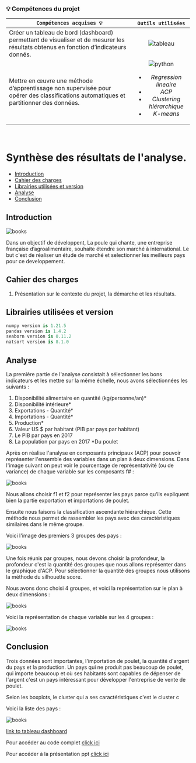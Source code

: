 
### 💡 **Compétences du projet**


| <div align="center">` Compétences acquises 💡 ` | ` Outils utilisées `
| :--- | :---: |
| Créer un tableau de bord (dashboard) permettant de visualiser et de mesurer les résultats obtenus en fonction d’indicateurs donnés. |![tableau](https://img.icons8.com/color/28/null/tableau-software.png) |
| Mettre en œuvre une méthode d’apprentissage non supervisée pour opérer des classifications automatiques et partitionner des données.  |![python](https://img.icons8.com/color/28/null/python--v1.png)<br><ul><li>*Regression lineaire*</li><li>*ACP*</li><li>*Clustering hiérarchique*</li><li>*K-means*</li></ul> |

<br>

# Synthèse des résultats de l'analyse.

- [Introduction](#introduction)
- [Cahier des charges](#cahier-des-charges)
- [Librairies utilisées et version](#librairies-utilisées-et-version)
- [Analyse](#analyse)
- [Conclusion](#conclusion)


## Introduction

![books](https://github.com/ocon-ene/openclassrooms-Data-Analyst/blob/main/images/p8logo.PNG)

Dans un objectif de développent, La poule qui chante, une entreprise française d’agroalimentaire, souhaite étendre son marché à international.
Le but c'est de réaliser un étude de marché et selectionner les meilleurs pays pour ce developpement.

## Cahier des charges

1. Présentation sur le contexte du projet, la démarche et les résultats.

## Librairies utilisées et version

```python
numpy version is 1.21.5
pandas version is 1.4.2
seaborn version is 0.11.2
natsort version is 8.1.0
```
## Analyse 

La première partie de l'analyse consistait à sélectionner les bons indicateurs et les mettre sur la même échelle, nous avons sélectionnées les suivants :
1. Disponibilité alimentaire en quantité (kg/personne/an)*
2. Disponibilité intérieure*
3. Exportations - Quantité*
4. Importations - Quantité*
5. Production*
6. Valeur US $ par habitant (PIB par pays par habitant)
7. Le PIB par pays en 2017
8. La population par pays en 2017
*Du poulet


Après on réalise l'analyse en composants principaux (ACP) pour pouvoir représenter l'ensemble des variables dans un plan à deux dimensions.
Dans l'image suivant on peut voir le pourcentage de représentativité (ou de variance) de chaque variable sur les composants f# : 

![books](https://github.com/ocon-ene/openclassrooms-Data-Analyst/blob/main/images/p8acp1.PNG)

Nous allons choisir f1 et f2 pour représenter les pays parce qu’ils expliquent bien la partie exportation et importations de poulet.

Ensuite nous faisons la classification ascendante hiérarchique.
Cette méthode nous permet de rassembler les pays avec des caractéristiques similaires dans le même groupe.

Voici l'image des premiers 3 groupes des pays :

![books](https://github.com/ocon-ene/openclassrooms-Data-Analyst/blob/main/images/p8ach.PNG)

Une fois réunis par groupes, nous devons choisir la profondeur, la profondeur c'est la quantité des groupes que nous allons représenter dans le graphique
d'ACP. Pour sélectionner la quantité des groupes nous utilisons la méthode du silhouette score.

Nous avons donc choisi 4 groupes, et voici la représentation sur le plan à deux dimensions :

![books](https://github.com/ocon-ene/openclassrooms-Data-Analyst/blob/main/images/p8acp.PNG)

Voici la représentation de chaque variable sur les 4 groupes :

![books](https://github.com/ocon-ene/openclassrooms-Data-Analyst/blob/main/images/p8resultats.PNG)

## Conclusion

Trois données sont importantes, l'importation de poulet, la quantité d'argent du pays et la production.
Un pays qui ne produit pas beaucoup de poulet, qui importe beaucoup et où ses habitants sont capables de dépenser de l'argent c'est un pays intéressant pour développer l'entreprise de vente de poulet.

Selon les boxplots, le cluster qui a ses caractéristiques c'est le cluster c

Voici la liste des pays :

![books](https://github.com/ocon-ene/openclassrooms-Data-Analyst/blob/main/images/p8resultatstable.PNG)

[link to tableau dashboard](https://public.tableau.com/views/Clusteringpoulet/Dashboard2?:language=fr-FR&publish=yes&:display_count=n&:origin=viz_share_link)
		    

Pour accéder au code complet [click ici](https://github.com/ocon-ene/openclassrooms-Data-Analyst/blob/main/PM4-%C3%A9tude%20de%20march%C3%A9/Ocon_2_clustering_visualisations_012023.ipynb) 

Pour accéder à la présentation ppt [click ici](https://github.com/ocon-ene/openclassrooms-Data-Analyst/blob/main/PM4-%C3%A9tude%20de%20march%C3%A9/Ocon_3_presentations_012023.pdf)

